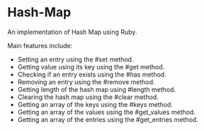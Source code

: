 # Hash-Map
An implementation of Hash Map using Ruby.

Main features include:
- Setting an entry using the #set method.
- Getting value using its key using the #get method.
- Checking if an entry exists using the #has method.
- Removing an entry using the #remove method.
- Getting length of the hash map using #length method.
- Clearing the hash map using the #clear method.
- Getting an array of the keys using the #keys method.
- Getting an array of the values using the #get_values method.
- Getting an array of the entries using the #get_entries method. 